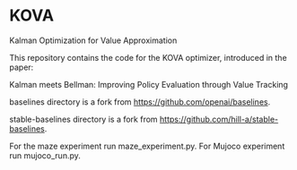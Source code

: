 # KOVA
Kalman Optimization for Value Approximation

This repository contains the code for the KOVA optimizer, introduced in the paper: 

Kalman meets Bellman: Improving Policy Evaluation through Value Tracking

baselines directory is a fork from https://github.com/openai/baselines. 

stable-baselines directory is a fork from https://github.com/hill-a/stable-baselines. 

For the maze experiment run maze_experiment.py.
For Mujoco experiment run mujoco_run.py.
